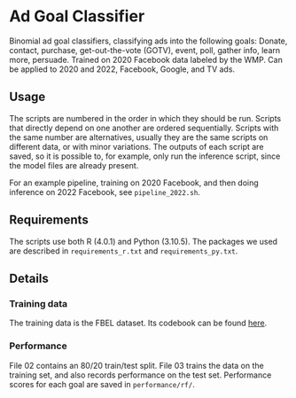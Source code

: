 # Ad Goal Classifier
Binomial ad goal classifiers, classifying ads into the following goals: Donate, contact, purchase, get-out-the-vote (GOTV), event, poll, gather info, learn more, persuade. Trained on 2020 Facebook data labeled by the WMP. Can be applied to 2020 and 2022, Facebook, Google, and TV ads.

## Usage
The scripts are numbered in the order in which they should be run. Scripts that directly depend on one another are ordered sequentially. Scripts with the same number are alternatives, usually they are the same scripts on different data, or with minor variations. The outputs of each script are saved, so it is possible to, for example, only run the inference script, since the model files are already present.

For an example pipeline, training on 2020 Facebook, and then doing inference on 2022 Facebook, see `pipeline_2022.sh`.

## Requirements
The scripts use both R (4.0.1) and Python (3.10.5). The packages we used are described in `requirements_r.txt` and `requirements_py.txt`.

## Details
### Training data
The training data is the FBEL dataset. Its codebook can be found [here](
https://drive.google.com/drive/folders/1gx1hDxEON_ck_i49nhbFpGXFCRbCU5bM?usp=share_link).

### Performance
File 02 contains an 80/20 train/test split. File 03 trains the data on the training set, and also records performance on the test set. Performance scores for each goal are saved in `performance/rf/`.

